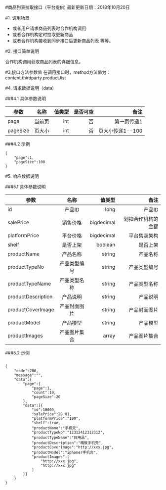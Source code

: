 #商品列表拉取接口（平台提供)
最新更新日期：2018年10月20日

#1. 调用场景
+ 或者用户请求商品列表时合作机构调用
+ 或者合作机构定时拉取更新商品
+ 或者合作机构接收到同步接口后更新商品列表 等等。

#2. 接口简单说明

合作机构调用获取商品列表的详细信息。

#3.接口方法参数值
在调用接口时，method方法值为：content.thirdparty.product.list

#4. 请求数据说明（data)

###4.1 具体参数说明

参数|名称|值类型|是否可空|备注
---|:--:|---:|---:|---:|
page|当前页|int|否|第一页传递1
pageSize|页大小|int|否|页大小传递1--100

###4.2 示例

```
{
	"page":1,
	"pageSize":100
}
```

#5. 响应数据说明

###5.1 具体参数说明

参数|名称|值类型|备注
---|:--:|---:|---:|
id|产品ID|long|产品ID
salePrice|销售价格|bigdecimal|划扣合作机构的金额
platformPrice|平台价格|bigdecimal|平台售卖架构
shelf|是否上架|boolean|是否上架
productName|产品名称|string|产品名称
productTypeNo|产品类型编号|string|产品类型编号
productTypeName|产品类型名称|string|产品类型名称
productDescription |产品说明|string|产品说明
productCoverImage|产品封面图片|string|产品封面图片
productModel|产品模型|string|产品模型
productImages|产品图片集合|array|产品图片集合


###5.2 示例

```

{
	"code":200,
	"message":"",
	"data":{
		"page":{
			"page":1,
			"count":10,
			"pageSize":20
		},
		"data":[{
			"id":10000,
			"salePrice":20.01,
			"platformPrice":"100",
			"shelf":true,
			"productName":"手机壳",
			"productTypeNo":"12312412312312",
			"productTypeName":"日用品",
			"productDescription":"精致手机壳",
			"productCoverImage":"http://xxx.jpg",
			"productModel":"iphone7手机壳",
			"productImages":[
				"http://xxx.jpg",
				"http://xxx.jpg"
			]
		}]
	}
}

```
